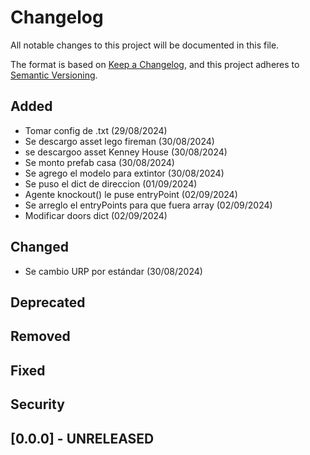 # Changelog

All notable changes to this project will be documented in this file.

The format is based on [Keep a Changelog](https://keepachangelog.com/en/1.1.0/),
and this project adheres to [Semantic Versioning](https://semver.org/spec/v2.0.0.html).

## Added

- Tomar config de .txt (29/08/2024)
- Se descargo asset lego fireman (30/08/2024)
- se descargoo asset Kenney House (30/08/2024)
- Se monto prefab casa (30/08/2024)
- Se agrego el modelo para extintor (30/08/2024)
- Se puso el dict de direccion (01/09/2024)
- Agente knockout() le puse entryPoint (02/09/2024)
- Se arreglo el entryPoints para que fuera array (02/09/2024)
- Modificar doors dict (02/09/2024)

## Changed

- Se cambio URP por estándar (30/08/2024)

## Deprecated

## Removed

## Fixed

## Security

## [0.0.0] - UNRELEASED
